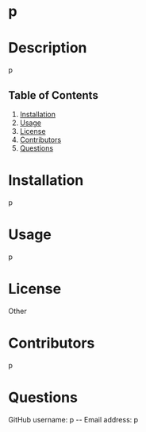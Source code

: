 # p

# Description
p
## Table of Contents
1. [Installation](#installation)
2. [Usage](#usage)
3. [License](#license)
4. [Contributors](#contributors)
5. [Questions](#questions)
# Installation
p
# Usage
p
# License
Other
# Contributors
p
# Questions
GitHub username: p -- Email address: p